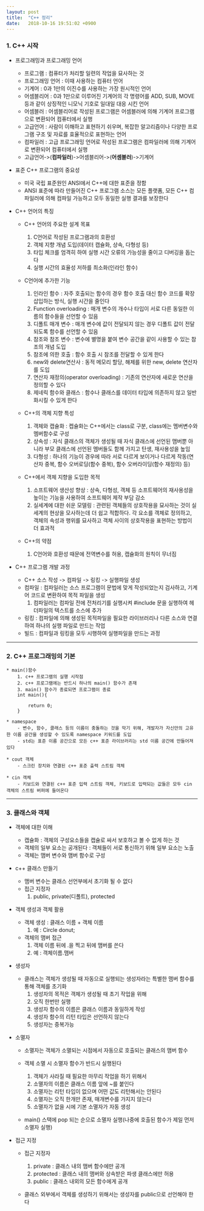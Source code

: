 ```yaml
---
layout: post
title:  "C++ 정리"
date:   2018-10-16 19:51:02 +0900
---
```


### 1. C++ 시작
* 프로그래밍과 프로그래밍 언어
	- 프로그램 : 컴퓨터가 처리할 일련의 작업을 묘사하는 것
	- 프로그래밍 언어 : 이때 사용하는 컴퓨터 언어
	- 기계어 : 0과 1만의 이진수를 사용하는 가장 원시적인 언어
	- 어셈블리어 : 0과 1만으로 이루어진 기계어의 각 명령어를 ADD, SUB, MOVE 등과 같이 상징적인 니모닉 기호로 일대일 대응 시킨 언어
	- 어셈블러 : 어셈블리어로 작성된 프로그램은 어셈블러에 의해 기계어 프로그램으로 변환되어 컴퓨터에서 실행
	- 고급언어 : 사람이 이해하고 표현하기 쉬우며, 복잡한 알고리즘이나 다양한 프로그램 구조 및 자료를 효율적으로 표현하는 언어
	- 컴파일러 : 고급 프로그래밍 언어로 작성된 프로그램은 컴파일러에 의해 기계어로 변환되어 컴퓨터에서 실행
	- 고급언어->(**컴파일러**)->어셈블리어->(**어셈블러**)->기계어

* 표준 C++ 프로그램의 중요성
	- 미국 국립 표준원인 ANSI에서 C++에 대한 표준을 정함
	- ANSI 표준에 따라 만들어진 C++ 프로그램 소스는 모든 플랫폼, 모든 C++ 컴파일러에 의해 컴파일 가능하고 모두 동일한 실행 결과를 보장한다

* C++ 언어의 특징
	- C++ 언어의 주요한 설계 목표
		1. C언어로 작성된 프로그램과의 호환성
		2. 객체 지향 개념 도입(데이터 캡슐화, 상속, 다형성 등)
		3. 타입 체크를 엄격히 하여 실행 시간 오류의 가능성을 줄이고 디버깅을 돕는다
		4. 실행 시간의 효율성 저하를 최소화(인라인 함수)

	- C언어에 추가한 기능
		1. 인라인 함수 : 자주 호출되는 함수의 경우 함수 호출 대신 함수 코드를 확장 삽입하는 방식, 실행 시간을 줄인다
		2. Function overloading : 매개 변수의 개수나 타입이 서로 다른 동일한 이름의 함수들을 선언할 수 있음
		3. 디폴트 매개 변수 : 매개 변수에 값이 전달되지 않는 경우 디폴트 값이 전달되도록 함수를 선언할 수 있음
		4. 참조와 참조 변수 : 변수에 별명을 붙여 변수 공간을 같이 사용할 수 있는 참조의 개념 도입
		5. 참조에 의한 호출 : 함수 호출 시 참조를 전달할 수 있게 한다
		6. new와 delete연산사 : 동적 메모리 할당, 해제를 위한 new, delete 연산자를 도입
		7. 연산자 재정의(operator overloading) : 기존의 연산자에 새로운 연산을 정의할 수 있다
		8. 제네릭 함수와 클래스 : 함수나 클래스를 데이터 타입에 의존하지 않고 일반화시킬 수 있게 한다

	- C++의 객체 지향 특성
		1. 객체와 캡슐화 : 켑슐화는 C++에서는 class로 구분, class에는 멤버변수와 멤버함수로 구성
		2. 상속성 : 자식 클래스의 객체가 생성될 때 자식 클래스에 선언된 맴버뿐 아니라 부모 클래스에 선언된 멤버들도 함께 가지고 탄생, 재사용성을 높임
		3. 다형성 : 하나의 기능이 경우에 따라 서로 다르게 보이거나 다르게 작동(연산자 중복, 함수 오버로딩(함수 중복), 함수 오버라이딩(함수 재정의) 등)

	- C++에서 객체 지향을 도입한 목적
		1. 소프트웨어 생산성 향상 : 상속, 다형성, 객체 등 소프트웨어의 재사용성을 높이는 기능을 사용하여 소프트웨어 제작 부담 감소
		2. 실세계에 대한 쉬운 모델링 : 관련된 객체들의 상호작용을 묘사하는 것이 실세계의 현상을 모사하는데 더 쉽고 적합하다. 각 요소를 객체로 정의하고, 객체의 속성과 행위를 묘사하고 객체 사이의 상호작용을 표현하는 방법이 더 효과적

	- C++의 약점
		1. C언어와 호환성 때문에 전역변수를 허용, 캡슐화의 원칙이 무너짐

* C++ 프로그램 개발 과정
	- C++ 소스 작성 -> 컴파일 -> 링킹 -> 실행파일 생성
	- 컴파일 : 컴파일러는 소스 프로그램이 문법에 맞게 작성되었는지 검사하고, 기계어 코드로 변환하여 목적 파일을 생성
		1. 컴파일러는 컴파일 전에 전처리기를 실행시켜 #include 문을 실행하여 헤더파일의 텍스트를 소스에 추가
	- 링킹 : 컴파일에 의해 생성된 목적파일을 필요한 라이브러리나 다른 소스와 연결하여 하나의 실행 파일로 만드는 작업
	- 빌드 : 컴파일과 링킹을 모두 시행하여 실행파일을 만드는 과정

---

### 2. C++ 프로그래밍의 기본
	* main()함수
		1. c++ 프로그램의 실행 시작점
		2. c++ 프로그램에는 반드시 하나의 main() 함수가 존재
		3. main() 함수가 종료되면 프로그램이 종료
		int main(){

			return 0;
		}

	* namespace
		- 변수, 함수, 클래스 등의 이름이 충돌하는 것을 막기 위해, 개발자가 자신만의 고유한 이름 공간을 생성할 수 있도록 namespace 키워드를 도입
		- std는 표준 이름 공간으로 모든 c++ 표준 라이브러리는 std 이름 공간에 만들어져 있다

	* cout 객체
		- 스크린 장치와 연결된 c++ 표준 출력 스트림 객체

	* cin 객체
		- 키보드와 연결된 c++ 표준 입력 스트림 객체, 키보드로 입력되는 값들은 모두 cin 객체의 스트림 버퍼에 들어온다

---

### 3. 클래스와 객체
* 객체에 대한 이해
	- 캡슐화  : 객체의 구성요소들을 캡슐로 싸서 보호하고 볼 수 없게 하는 것
	- 객체의 일부 요소는 공개된다 : 객체들이 서로 통신하기 위해 일부 요소는 노출
	- 객체는 맴버 변수와 맴버 함수로 구성

* c++ 클래스 만들기
	- 맴버 변수는 클래스 선언부에서 초기화 될 수 없다
	- 접근 지정자
		1. public, private(디폴트), protected

* 객체 생성과 객체 활용
	- 객체 생성 : 클래스 이름 + 객체 이름
		1. 예 : Circle donut;
	- 객체의 맴버 접근
		1. 객체 이름 뒤에 .을 찍고 뒤에 맴버를 쓴다
		2. 예 : 객체이름.맴버

* 생성자
	-	클래스는 객체가 생성될 때 자동으로 실행되는 생성자라는 특별한 맴버 함수를 통해 객체를 초기화
		1. 생성자의 목적은 객체가 생성될 때 초기 작업을 위해
		2. 오직 한번만 실행
		3. 생성자 함수의 이름은 클래스 이름과 동일하게 작성
		4. 생성자 함수의 리턴 타입은 선언하지 않는다
		5. 생성자는 중복가능

* 소멸자
	- 소멸자는 객체가 소멸되는 시점에서 자동으로 호출되는 클래스의 맴버 함수
	- 객체 소멸 시 소멸자 함수가 반드시 실행된다
		1. 객체가 사라질 때 필요한 마무리 작업을 하기 위해서
		2. 소멸자의 이름은 클래스 이름 앞에 ~를 붙인다
		3. 소멸자는 리턴 타입이 없으며 어떤 값도 리턴해서는 안된다
		4. 소멸자는 오직 한개만 존재, 매개변수를 가지지 않는다
		5. 소멸자가 없을 시에 기본 소멸자가 자동 생성

	- main() 스택에 pop 되는 순으로 소멸자 실행(나중에 호출된 함수가 제일 먼저 소멸자 실행)

* 접근 지정
	- 접근 지정자
		1. private : 클래스 내의 맴버 함수에만 공개
		2. protected : 클래스 내의 맴버와 상속받은 파생 클래스에만 허용
		3. public : 클래스 내외의 모든 함수에게 공개

	- 클래스 외부에서 객체를 생성하기 위해서는 생성자를 public으로 선언해야 한다
